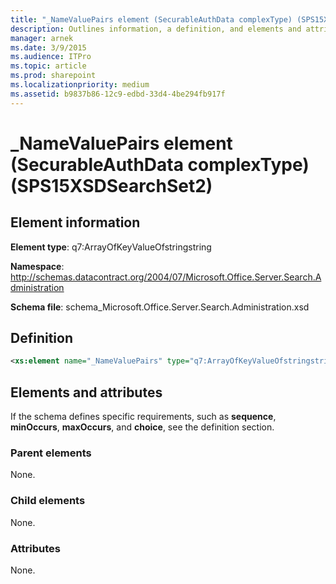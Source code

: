 ```yaml
---
title: "_NameValuePairs element (SecurableAuthData complexType) (SPS15XSDSearchSet2)"
description: Outlines information, a definition, and elements and attributes for the _NameValuePairs element in Sharepoint.
manager: arnek
ms.date: 3/9/2015
ms.audience: ITPro
ms.topic: article
ms.prod: sharepoint
ms.localizationpriority: medium
ms.assetid: b9837b86-12c9-edbd-33d4-4be294fb917f
---
```


# _NameValuePairs element (SecurableAuthData complexType) (SPS15XSDSearchSet2)

## Element information
**Element type**: q7:ArrayOfKeyValueOfstringstring

**Namespace**: http://schemas.datacontract.org/2004/07/Microsoft.Office.Server.Search.Administration 

**Schema file**: schema_Microsoft.Office.Server.Search.Administration.xsd
   
## Definition

```XML
<xs:element name="_NameValuePairs" type="q7:ArrayOfKeyValueOfstringstring" minOccurs="0"></xs:element>

```

## Elements and attributes

If the schema defines specific requirements, such as **sequence**, **minOccurs**, **maxOccurs**, and **choice**, see the definition section. 
  
### Parent elements

None.
  
### Child elements

None.
  
### Attributes

None.
  

